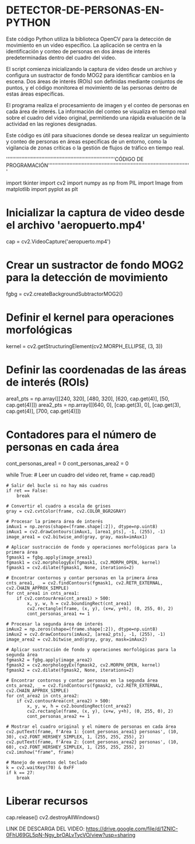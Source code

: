 # DETECTOR-DE-PERSONAS-EN-PYTHON
Este código Python utiliza la biblioteca OpenCV para la detección de movimiento en un video específico. La aplicación se centra en la identificación y conteo de personas en dos áreas de interés predeterminadas dentro del cuadro del video. 

El script comienza inicializando la captura de video desde un archivo y configura un sustractor de fondo MOG2 para identificar cambios en la escena. Dos áreas de interés (ROIs) son definidas mediante conjuntos de puntos, y el código monitorea el movimiento de las personas dentro de estas áreas específicas.

El programa realiza el procesamiento de imagen y el conteo de personas en cada área de interés. La información del conteo se visualiza en tiempo real sobre el cuadro del video original, permitiendo una rápida evaluación de la actividad en las regiones designadas.

Este código es útil para situaciones donde se desea realizar un seguimiento y conteo de personas en áreas específicas de un entorno, como la vigilancia de zonas críticas o la gestión de flujos de tráfico en tiempo real.



'''''''''''''''''''''''''''''''''''''''''''''''''''''''''''''''''''''''CÓDIGO DE PROGRAMACIÓN'''''''''''''''''''''''''''''''''''''''''''''''''''''''''''''''''''''''''''''''''''''''''''''


import tkinter
import cv2
import numpy as np
from PIL import Image
from matplotlib import pyplot as plt

# Inicializar la captura de video desde el archivo 'aeropuerto.mp4'
cap = cv2.VideoCapture('aeropuerto.mp4')

# Crear un sustractor de fondo MOG2 para la detección de movimiento
fgbg = cv2.createBackgroundSubtractorMOG2()

# Definir el kernel para operaciones morfológicas
kernel = cv2.getStructuringElement(cv2.MORPH_ELLIPSE, (3, 3))

# Definir las coordenadas de las áreas de interés (ROIs)
area1_pts = np.array([[240, 320], [480, 320], [620, cap.get(4)], [50, cap.get(4)]])
area2_pts = np.array([[640, 0], [cap.get(3), 0], [cap.get(3), cap.get(4)], [700, cap.get(4)]])

# Contadores para el número de personas en cada área
cont_personas_area1 = 0
cont_personas_area2 = 0

while True:
    # Leer un cuadro del video
    ret, frame = cap.read()

    # Salir del bucle si no hay más cuadros
    if ret == False:
        break

    # Convertir el cuadro a escala de grises
    gray = cv2.cvtColor(frame, cv2.COLOR_BGR2GRAY)

    # Procesar la primera área de interés
    imAux1 = np.zeros(shape=(frame.shape[:2]), dtype=np.uint8)
    imAux1 = cv2.drawContours(imAux1, [area1_pts], -1, (255), -1)
    image_area1 = cv2.bitwise_and(gray, gray, mask=imAux1)

    # Aplicar sustracción de fondo y operaciones morfológicas para la primera área
    fgmask1 = fgbg.apply(image_area1)
    fgmask1 = cv2.morphologyEx(fgmask1, cv2.MORPH_OPEN, kernel)
    fgmask1 = cv2.dilate(fgmask1, None, iterations=2)

    # Encontrar contornos y contar personas en la primera área
    cnts_area1, _ = cv2.findContours(fgmask1, cv2.RETR_EXTERNAL, cv2.CHAIN_APPROX_SIMPLE)
    for cnt_area1 in cnts_area1:
        if cv2.contourArea(cnt_area1) > 500:
            x, y, w, h = cv2.boundingRect(cnt_area1)
            cv2.rectangle(frame, (x, y), (x+w, y+h), (0, 255, 0), 2)
            cont_personas_area1 += 1

    # Procesar la segunda área de interés
    imAux2 = np.zeros(shape=(frame.shape[:2]), dtype=np.uint8)
    imAux2 = cv2.drawContours(imAux2, [area2_pts], -1, (255), -1)
    image_area2 = cv2.bitwise_and(gray, gray, mask=imAux2)

    # Aplicar sustracción de fondo y operaciones morfológicas para la segunda área
    fgmask2 = fgbg.apply(image_area2)
    fgmask2 = cv2.morphologyEx(fgmask2, cv2.MORPH_OPEN, kernel)
    fgmask2 = cv2.dilate(fgmask2, None, iterations=2)

    # Encontrar contornos y contar personas en la segunda área
    cnts_area2, _ = cv2.findContours(fgmask2, cv2.RETR_EXTERNAL, cv2.CHAIN_APPROX_SIMPLE)
    for cnt_area2 in cnts_area2:
        if cv2.contourArea(cnt_area2) > 500:
            x, y, w, h = cv2.boundingRect(cnt_area2)
            cv2.rectangle(frame, (x, y), (x+w, y+h), (0, 255, 0), 2)
            cont_personas_area2 += 1

    # Mostrar el cuadro original y el número de personas en cada área
    cv2.putText(frame, f'Area 1: {cont_personas_area1} personas', (10, 30), cv2.FONT_HERSHEY_SIMPLEX, 1, (255, 255, 255), 2)
    cv2.putText(frame, f'Area 2: {cont_personas_area2} personas', (10, 60), cv2.FONT_HERSHEY_SIMPLEX, 1, (255, 255, 255), 2)
    cv2.imshow("frame", frame)

    # Manejo de eventos del teclado
    k = cv2.waitKey(70) & 0xFF
    if k == 27:
        break

# Liberar recursos
cap.release()
cv2.destroyAllWindows()





LINK DE DESCARGA DEL VIDEO: https://drive.google.com/file/d/1ZNlC-0FhU69GL5pN-Ngy_brOALvTycVO/view?usp=sharing





